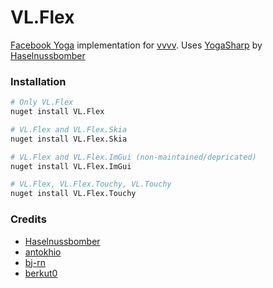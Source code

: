 # VL.Flex

[Facebook Yoga](https://github.com/facebook/yoga) implementation for [vvvv](https://vvvv.org/). Uses [YogaSharp](https://github.com/Haselnussbomber/YogaSharp/) by [Haselnussbomber
](https://github.com/Haselnussbomber)

### Installation

```sh
# Only VL.Flex
nuget install VL.Flex

# VL.Flex and VL.Flex.Skia
nuget install VL.Flex.Skia

# VL.Flex and VL.Flex.ImGui (non-maintained/depricated)
nuget install VL.Flex.ImGui

# VL.Flex, VL.Flex.Touchy, VL.Touchy
nuget install VL.Flex.Touchy
```

### Credits

- [Haselnussbomber](https://github.com/Haselnussbomber)
- [antokhio](https://github.com/antokhio)
- [bj-rn](https://github.com/bj-rn)
- [berkut0](https://github.com/berkut0)

